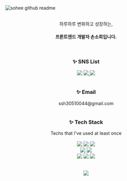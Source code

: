 ![sohee github readme](https://user-images.githubusercontent.com/100933263/184902104-50d611af-71c7-404d-91cf-3791d1300b26.gif)
<div align=center>
<br>
하루하루 변화하고 성장하는,
<h4>
프론트엔드 개발자 손소희입니다.
</h4>
<br>
</div>
<div align=center>
<h3>✨ SNS List</h3>
<a href="https://sophie0527.tistory.com/" target="_blank"><img src="https://img.shields.io/badge/Tech Blog-000000?style=flat-square&logo=tistory&logoColor=white"></a>
<a href="ssh30510044@gmail.com" target="_blank"><img src="https://img.shields.io/badge/Gmail-d14836?style=flat-square&logo=Gmail&logoColor=white&link=mailto:ssh30510044@gmail.com">
</a>
<a href="https://instagram.com/s_sohyi/" target="_blank"><img src="https://img.shields.io/badge/Instagram-E4405F?style=flat-square&logo=instagram&logoColor=white">
</a>
<br>
</div>
<br>

<div align=center>
<h3>✨ Email</h3>
ssh30510044@gmail.com
<br>
</div>
<br>

<div align=center>
<h3>✨ Tech Stack</h3>
Techs that I've used at least once
</div>
<br>

<div align=center> 
<img src="https://img.shields.io/badge/html-E34F26?style=for-the-badge&logo=HTML5&logoColor=white"> 
<img src="https://img.shields.io/badge/css-1572B6?style=for-the-badge&logo=css3&logoColor=white"> 
<img src="https://img.shields.io/badge/javascript-F7DF1E?style=for-the-badge&logo=javascript&logoColor=black">
<br>
<img src="https://img.shields.io/badge/react-61DAFB?style=for-the-badge&logo=react&logoColor=black"> 
<img src="https://img.shields.io/badge/typeScript-3178C6?style=for-the-badge&logo=typeScript&logoColor=white">
<br>
<img src="https://img.shields.io/badge/github-181717?style=for-the-badge&logo=github&logoColor=white">
<img src="https://img.shields.io/badge/git-F05032?style=for-the-badge&logo=git&logoColor=white">
<img src="https://img.shields.io/badge/notion-000000?style=for-the-badge&logo=notion&logoColor=white">
</div>
<br>
<br>
<div align=center>
<a href="Sophie0527's github stats" target="_blank"><img src="https://github-readme-stats.vercel.app/api?username=Sophie0527&show_icons=true">
</a>
</div>


